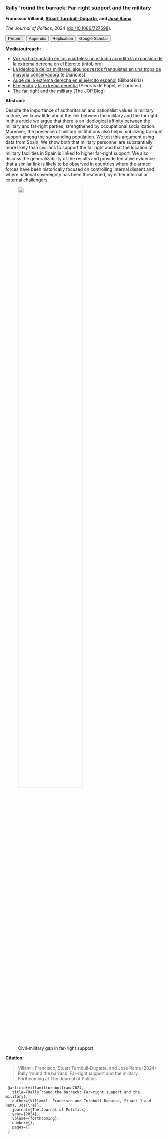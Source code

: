 ### Rally 'round the barrack: Far-right support and the military

**Francisco Villamil, [Stuart Turnbull-Dugarte](https://turnbulldugarte.com/), and [José Rama](https://www.uam.es/Derecho/Rama-Caama%C3%B1o,-Jos%C3%A9/1446812856317.htm?language=es&pid=1234889452862&title=Rama%20Caama%C3%B1o%20Jos%C3%A9)**

*The Journal of Politics*, 2024 ([doi/10.1086/727598](https://doi.org/10.1086/727598)).

<a href="https://nbviewer.org/github/franvillamil/franvillamil.github.io/blob/master/files/pubs/preprint_Villamil_TurnbullDugarte_Rama_JOP.pdf" target="_blank"><button type="button button1">Preprint</button></a> <a href="https://nbviewer.org/github/franvillamil/franvillamil.github.io/blob/master/files/pubs/appendix_Villamil_TurnbullDugarte_Rama_JOP.pdf" target="_blank"><button type="button button1">Appendix</button></a> <a href="https://github.com/franvillamil/vox_military" target="_blank"><button type="button button1">Replication</button></a> <a href="https://scholar.google.es/citations?view_op=view_citation&hl=en&user=G10YqfQAAAAJ&citation_for_view=G10YqfQAAAAJ:Y0pCki6q_DkC"><button type="button button1">Google Scholar</button></a>

**Media/outreach:**

  - [Vox ya ha triunfado en los cuarteles: un estudio acredita la expansión de la extrema derecha en el Ejército](https://www.infolibre.es/politica/triunfo-vox-cuarteles-estudio-acredita-expansion-extrema-derecha-ejercito_1_1560872.html) (infoLibre)
  - [La ideología de los militares: algunos restos franquistas en una tropa de mayoría conservadora](https://www.eldiario.es/politica/ideologia-militares-restos-franquistas-tropa-mayoria-conservadora_1_10712728.html) (elDiario.es)
  - [Auge de la extrema derecha en el ejército español](https://bilbaohiria.com/actualidad/auge-de-la-extrema-derecha-en-el-ejercito-espanol/) (BilbaoHiria)
  - [El ejército y la extrema derecha](https://www.eldiario.es/piedrasdepapel/ejercito-extrema-derecha_132_10493272.html) (Piedras de Papel, elDiario.es)
  - [The far-right and the military](https://jop.blogs.uni-hamburg.de/the-far-right-and-the-military/) (The JOP Blog)


**Abstract:**

Despite the importance of authoritarian and nationalist values in military culture, we know little about the link between the military and the far right. In this article we argue that there is an ideological affinity between the military and far-right parties, strengthened by occupational socialization. Moreover, the presence of military institutions also helps mobilizing far-right support among the surrounding population. We test this argument using data from Spain. We show both that military personnel are substantially more likely than civilians to support the far right and that the location of military facilities in Spain is linked to higher far-right support. We also discuss the generalizability of the results and provide tentative evidence that a similar link is likely to be observed in countries where the armed forces have been historically focused on controlling internal dissent and where national sovereignty has been threatened, by either internal or external challengers.

<figure>
  <img src="https://nbviewer.org/github/franvillamil/vox_military/blob/master/survey_analyses/output/sim_mil_gap_ideo.pdf" style="width:70%">
  <figcaption>Civil-military gap in far-right support</figcaption>
</figure>

**Citation:**

> Villamil, Francisco, Stuart Turnbull-Dugarte, and José Rama (2024) Rally ‘round the barrack: Far-right support and the military. Forthcoming at The Journal of Politics.

```
 @article{villamilturnbullrama2024,
   title={Rally’round the barrack: Far-right support and the military},
   author={Villamil, Francisco and Turnbull-Dugarte, Stuart J and Rama, Jos{\'e}},
   journal={The Journal of Politics},
   year={2024},
   volume={forthcoming},
   number={},
   pages={}
 }
```
